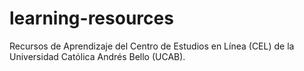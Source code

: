 # learning-resources
Recursos de Aprendizaje del Centro de Estudios en Línea (CEL) de la Universidad Católica Andrés Bello (UCAB).
